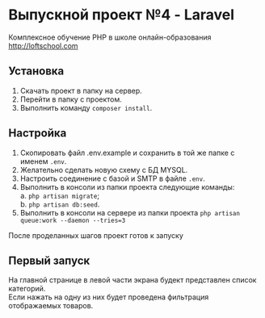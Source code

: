 # Выпускной проект №4 - Laravel
Комплексное обучение PHP в школе онлайн-образования http://loftschool.com
## Установка
1. Скачать проект в папку на сервер.
2. Перейти в папку с проектом.
3. Выполнить команду `composer install`.
## Настройка
1. Скопировать файл .env.example и сохранить в той же папке с именем `.env`.
2. Желательно сделать новую схему с БД MYSQL.
3. Настроить соединение с базой и SMTP в файле `.env`.
4. Выполнить в консоли из папки проекта следующие команды:  
    a. `php artisan migrate`;  
    b. `php artisan db:seed`.
5. Выполнить в консоли на сервере из папки проекта `php artisan queue:work --daemon --tries=3`

После проделанных шагов проект готов к запуску

## Первый запуск 
На главной странице в левой части экрана будект представлен список категорий.  
Если нажать на одну из них будет проведена фильтрация отображаемых товаров.
